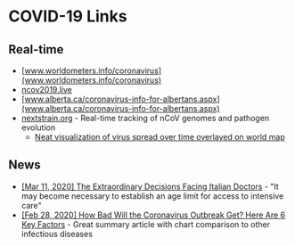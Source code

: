 # COVID-19 Links

## Real-time
- [www.worldometers.info/coronavirus](www.worldometers.info/coronavirus)
- [ncov2019.live](ncov2019.live)
- [www.alberta.ca/coronavirus-info-for-albertans.aspx](www.alberta.ca/coronavirus-info-for-albertans.aspx)
- [nextstrain.org](nextstrain.org) - Real-time tracking of nCoV genomes and pathogen evolution
  - [Neat visualization of virus spread over time overlayed on world map](https://nextstrain.org/ncov/2020-03-13)

## News
- [\[Mar 11, 2020\] The Extraordinary Decisions Facing Italian Doctors](https://www.theatlantic.com/ideas/archive/2020/03/who-gets-hospital-bed/607807/) - "It may become necessary to establish an age limit for access to intensive care"
- [\[Feb 28, 2020\] How Bad Will the
Coronavirus Outbreak Get?
Here Are 6 Key Factors](https://www.nytimes.com/interactive/2020/world/asia/china-coronavirus-contain.html) - Great summary article with chart comparison to other infectious diseases
